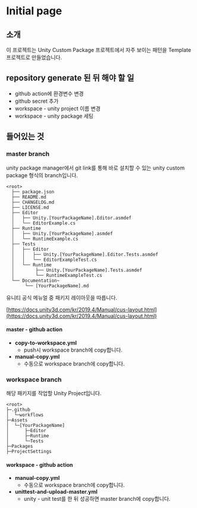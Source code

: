 # Initial page

## 소개

이 프로젝트는 Unity Custom Package 프로젝트에서 자주 보이는 패턴을 Template 프로젝트로 만들었습니다.

## repository generate 된 뒤 해야 할 일

* github action에 환경변수 변경
* github secret 추가
* workspace - unity project 이름 변경
* workspace - unity package 세팅 

## 들어있는 것

### master branch

unity package manager에서 git link를 통해 바로 설치할 수 있는 unity custom package 형식의 branch입니다.

```text
<root>
  ├── package.json
  ├── README.md
  ├── CHANGELOG.md
  ├── LICENSE.md
  ├── Editor
  │   ├── Unity.[YourPackageName].Editor.asmdef
  │   └── EditorExample.cs
  ├── Runtime
  │   ├── Unity.[YourPackageName].asmdef
  │   └── RuntimeExample.cs
  ├── Tests
  │   ├── Editor
  │   │   ├── Unity.[YourPackageName].Editor.Tests.asmdef
  │   │   └── EditorExampleTest.cs
  │   └── Runtime
  │        ├── Unity.[YourPackageName].Tests.asmdef
  │        └── RuntimeExampleTest.cs
  └── Documentation~
       └── [YourPackageName].md
```

유니티 공식 메뉴얼 중 패키지 레이아웃을 따릅니다.

[https://docs.unity3d.com/kr/2019.4/Manual/cus-layout.html](https://docs.unity3d.com/kr/2019.4/Manual/cus-layout.html)

#### master - github action

* **copy-to-workspace.yml**
  * push시 workspace branch에 copy합니다.
* **manual-copy.yml**
  * 수동으로 workspace branch에 copy합니다.



### workspace branch

해당 패키지를 작업할 Unity Project입니다.

```text
<root>
├─.github
│  └─workflows
├─Assets
│  └─[YourPackageName]
│      ├─Editor
│      ├─Runtime
│      └─Tests
├─Packages
├─ProjectSettings
```

#### workspace - github action

* **manual-copy.yml**
  * 수동으로 workspace branch에 copy합니다.
* **unittest-and-upload-master.yml**
  * unity - unit test를 한 뒤 성공하면 master branch에 copy합니다.

